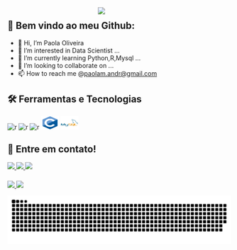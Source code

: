 <img align='right' src="https://img.freepik.com/vetores-premium/mulheres-sentam-em-mesas-e-aplicativos-de-codigo-ilustracao-de-programacao-plana_8073-986.jpg?w=826" width="300">

## 🚀 Bem vindo ao meu Github:

- 👋 Hi, I’m Paola Oliveira
- 👀 I’m interested in Data Scientist ...
- 🌱 I’m currently learning Python,R,Mysql ...
- 💞️ I’m looking to collaborate on ...
- 📫 How to reach me @paolam.andr@gmail.com 

<!---
paolandrad/paolandrad is a ✨ special ✨ repository because its `README.md` (this file) appears on your GitHub profile.
You can click the Preview link to take a look at your changes.
--->

## 🛠 Ferramentas e Tecnologias
<div> 
<img src="https://cdn.jsdelivr.net/gh/devicons/devicon/icons/python/python-original-wordmark.svg" alt="r" width="40" height="30"/>
<img src="https://cdn.jsdelivr.net/gh/devicons/devicon/icons/r/r-original.svg" alt="r" width="40" height="30" />
<img src="https://cdn.jsdelivr.net/gh/devicons/devicon/icons/jupyter/jupyter-original-wordmark.svg" alt="r" width="40" height="30"/>  
<img src="https://raw.githubusercontent.com/devicons/devicon/master/icons/c/c-original.svg" alt="c" width="40" height="30"/> </ a>  
<img src="https://raw.githubusercontent.com/devicons/devicon/master/icons/mysql/mysql-original-wordmark.svg" alt="mysql" width="40" height="30"/> </a> </p>
</div>

## 💬 Entre em contato!
<p align="esquerda">
<div>
<a href = "mailto: paola.oliveiraandr@gmail.com">
   <img src="https://img.shields.io/badge/-Gmail-%23EA4335?style=for-the-badge&logo=gmail&logoColor=white " target="_blank">
</a>
<a href="https://www.linkedin.com/in/paola-oliveira-">
  <img src="https://img.shields.io/badge/LinkedIn-0077B5?style=for-the-badge&logo=linkedin&logoColor=white"/>
</a>
<a href="https://www.instagram.com/paolandrad/" target="_blank">
  <img src="https://img.shields.io/badge/Instagram-FF0080?style=for-the-badge&logo=instagram&logoColor=white"/>
</a>
 
###          
          
<div>
  <a href="https://github.com/paolaandr">
  <img height="180em" src="https://github-readme-stats.vercel.app/api?username=paolaandr&show_icons=true&theme=cobalt&include_all_commits=true&count_private=true"/>
  <img height="180em" src="https://github-readme-stats.vercel.app/api/top-langs/?username=paolaandr&layout=compact&langs_count=16&theme=cobalt"/>
<div/>

          
![Snake animation](https://github.com/paolandrad/paolandrad/blob/output/github-contribution-grid-snake.svg)
